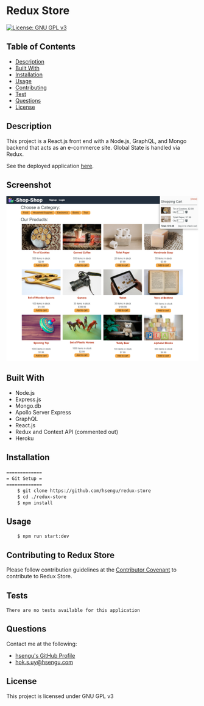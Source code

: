 # Redux Store
[![License: GNU GPL v3](https://img.shields.io/badge/License-GNU%20GPL%20v3-blue.svg)](https://www.gnu.org/licenses/gpl-3.0)

## Table of Contents
* [Description](#description)
* [Built With](#built-with)
* [Installation](#installation)
* [Usage](#usage)
* [Contributing](#contributing-to-redux-store)
* [Test](#test)
* [Questions](#questions)
* [License](#license)

## Description
This project is a React.js front end with a Node.js, GraphQL, and Mongo backend that acts as an e-commerce site. Global State is handled via Redux.

See the deployed application [here]().

## Screenshot
![Screenshot](./assets/screenshots/screenshot.png)

## Built With
- Node.js
- Express.js
- Mongo.db
- Apollo Server Express
- GraphQL
- React.js
- Redux and Context API (commented out)
- Heroku

## Installation
    =============
    = Git Setup =
    =============
        $ git clone https://github.com/hsengu/redux-store
        $ cd ./redux-store
        $ npm install

## Usage
        $ npm run start:dev

## Contributing to Redux Store
Please follow contribution guidelines at the [Contributor Covenant](https://www.contributor-covenant.org/version/2/1/code_of_conduct/) to contribute to Redux Store.

## Tests
    There are no tests available for this application

## Questions
Contact me at the following:
- [hsengu's GitHub Profile](https://github.com/hsengu)
- hok.s.uy@hsengu.com

## License
This project is licensed under GNU GPL v3
